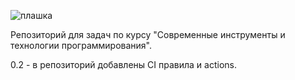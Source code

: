 ![плашка](https://github.com/iliya-b/tp/actions/workflows/blank.yml/badge.svg)

Репозиторий для задач по курсу "Современные инструменты и технологии программирования".


0.2 - в репозиторий добавлены CI правила и actions.
